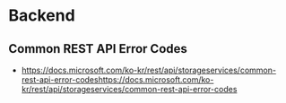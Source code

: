 # Backend
## Common REST API Error Codes
* https://docs.microsoft.com/ko-kr/rest/api/storageservices/common-rest-api-error-codeshttps://docs.microsoft.com/ko-kr/rest/api/storageservices/common-rest-api-error-codes